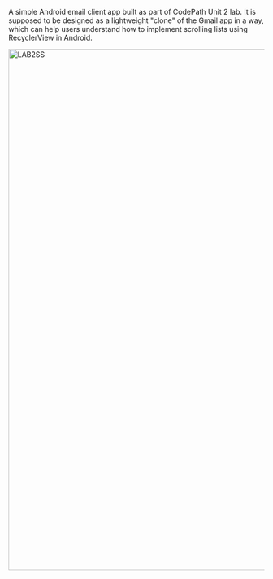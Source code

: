 A simple Android email client app built as part of CodePath Unit 2 lab. It is supposed to be designed as a lightweight "clone" of the Gmail app in a way, which can help users understand how to implement scrolling lists using RecyclerView in Android.

<img width="1919" height="1024" alt="LAB2SS" src="https://github.com/user-attachments/assets/a0222e75-c346-4229-bb71-4b78d8392a20" />
